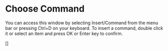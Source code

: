 # Choose Command 

You can access this window by selecting Insert/Command from the menu bar or pressing Ctrl+D on your keyboard.
To insert a command, double click it or select an item and press OK or Enter key to confirm.

[]
